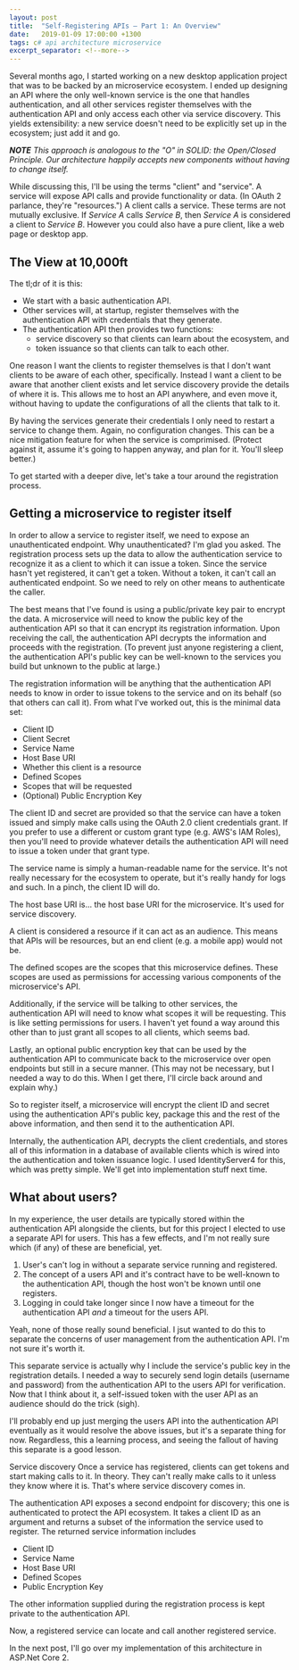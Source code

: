 ```yaml
---
layout: post
title:  "Self-Registering APIs – Part 1: An Overview"
date:   2019-01-09 17:00:00 +1300
tags: c# api architecture microservice
excerpt_separator: <!--more-->
---
```

Several months ago, I started working on a new desktop application project that was to be backed by an microservice ecosystem. I ended up designing an API where the only well-known service is the one that handles authentication, and all other services register themselves with the authentication API and only access each other via service discovery. This yields extensibility: a new service doesn't need to be explicitly set up in the ecosystem; just add it and go.

<!--more-->

***NOTE** This approach is analogous to the "O" in SOLID: the Open/Closed Principle. Our architecture happily accepts new components without having to change itself.*

While discussing this, I'll be using the terms "client" and "service". A service will expose API calls and provide functionality or data. (In OAuth 2 parlance, they're "resources.") A client calls a service. These terms are not mutually exclusive. If *Service A* calls *Service B*, then *Service A* is considered a client to *Service B*. However you could also have a pure client, like a web page or desktop app.

## The View at 10,000ft

The tl;dr of it is this:

- We start with a basic authentication API.
- Other services will, at startup, register themselves with the authentication API with credentials that they generate.
- The authentication API then provides two functions:
    - service discovery so that clients can learn about the ecosystem, and
    - token issuance so that clients can talk to each other.

One reason I want the clients to register themselves is that I don't want clients to be aware of each other, specifically. Instead I want a client to be aware that another client exists and let service discovery provide the details of where it is. This allows me to host an API anywhere, and even move it, without having to update the configurations of all the clients that talk to it.

By having the services generate their credentials I only need to restart a service to change them. Again, no configuration changes. This can be a nice mitigation feature for when the service is comprimised. (Protect against it, assume it's going to happen anyway, and plan for it. You'll sleep better.)

To get started with a deeper dive, let's take a tour around the registration process.

## Getting a microservice to register itself

In order to allow a service to register itself, we need to expose an unauthenticated endpoint. Why unauthenticated? I'm glad you asked. The registration process sets up the data to allow the authentication service to recognize it as a client to which it can issue a token. Since the service hasn't yet registered, it can't get a token. Without a token, it can't call an authenticated endpoint. So we need to rely on other means to authenticate the caller.

The best means that I've found is using a public/private key pair to encrypt the data. A microservice will need to know the public key of the authentication API so that it can encrypt its registration information. Upon receiving the call, the authentication API decrypts the information and proceeds with the registration. (To prevent just anyone registering a client, the authentication API's public key can be well-known to the services you build but unknown to the public at large.)

The registration information will be anything that the authentication API needs to know in order to issue tokens to the service and on its behalf (so that others can call it). From what I've worked out, this is the minimal data set:

- Client ID
- Client Secret
- Service Name
- Host Base URI
- Whether this client is a resource
- Defined Scopes
- Scopes that will be requested
- (Optional) Public Encryption Key

The client ID and secret are provided so that the service can have a token issued and simply make calls using the OAuth 2.0 client credentials grant. If you prefer to use a different or custom grant type (e.g. AWS's IAM Roles), then you'll need to provide whatever details the authentication API will need to issue a token under that grant type.

The service name is simply a human-readable name for the service. It's not really necessary for the ecosystem to operate, but it's really handy for logs and such. In a pinch, the client ID will do.

The host base URI is... the host base URI for the microservice. It's used for service discovery.

A client is considered a resource if it can act as an audience. This means that APIs will be resources, but an end client (e.g. a mobile app) would not be.

The defined scopes are the scopes that this microservice defines. These scopes are used as permissions for accessing various components of the microservice's API.

Additionally, if the service will be talking to other services, the authentication API will need to know what scopes it will be requesting. This is like setting permissions for users. I haven't yet found a way around this other than to just grant all scopes to all clients, which seems bad.

Lastly, an optional public encryption key that can be used by the authentication API to communicate back to the microservice over open endpoints but still in a secure manner. (This may not be necessary, but I needed a way to do this. When I get there, I'll circle back around and explain why.)

So to register itself, a microservice will encrypt the client ID and secret using the authentication API's public key, package this and the rest of the above information, and then send it to the authentication API.

Internally, the authentication API, decrypts the client credentials, and stores all of this information in a database of available clients which is wired into the authentication and token issuance logic. I used IdentityServer4 for this, which was pretty simple. We'll get into implementation stuff next time.

## What about users?
In my experience, the user details are typically stored within the authentication API alongside the clients, but for this project I elected to use a separate API for users. This has a few effects, and I'm not really sure which (if any) of these are beneficial, yet.

1. User's can't log in without a separate service running and registered.
2. The concept of a users API and it's contract have to be well-known to the authentication API, though the host won't be known until one registers.
3. Logging in could take longer since I now have a timeout for the authentication API *and* a timeout for the users API.

Yeah, none of those really sound beneficial. I jsut wanted to do this to separate the concerns of user management from the authentication API. I'm not sure it's worth it.

This separate service is actually why I include the service's public key in the registration details. I needed a way to securely send login details (username and password) from the authentication API to the users API for verification. Now that I think about it, a self-issued token with the user API as an audience should do the trick (sigh).

I'll probably end up just merging the users API into the authentication API eventually as it would resolve the above issues, but it's a separate thing for now. Regardless, this a learning process, and seeing the fallout of having this separate is a good lesson.

Service discovery
Once a service has registered, clients can get tokens and start making calls to it. In theory. They can't really make calls to it unless they know where it is. That's where service discovery comes in.

The authentication API exposes a second endpoint for discovery; this one is authenticated to protect the API ecosystem. It takes a client ID as an argument and returns a subset of the information the service used to register. The returned service information includes

- Client ID
- Service Name
- Host Base URI
- Defined Scopes
- Public Encryption Key

The other information supplied during the registration process is kept private to the authentication API.

Now, a registered service can locate and call another registered service.

In the next post, I'll go over my implementation of this architecture in ASP.Net Core 2.